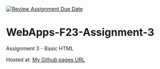 [![Review Assignment Due Date](https://classroom.github.com/assets/deadline-readme-button-24ddc0f5d75046c5622901739e7c5dd533143b0c8e959d652212380cedb1ea36.svg)](https://classroom.github.com/a/q2-Q7VCy)
# WebApps-F23-Assignment-3
Assignment 3 - Basic HTML

<p>Hosted at: <a href="https://44-563-webapps-f23.github.io/44563-webapps-f23-assignment3-Shabna610/">My Github pages URL</a></p>
